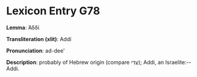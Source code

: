 # Lexicon Entry G78

**Lemma**: Ἀδδί

**Transliteration (xlit)**: Addí

**Pronunciation**: ad-dee'

**Description**:
probably of Hebrew origin (compare עֲדִי); Addi, an Israelite:--Addi.
